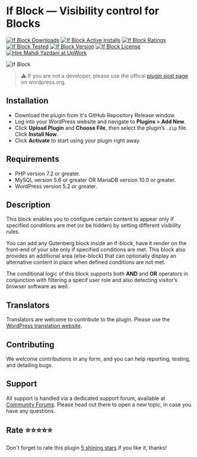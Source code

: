 # If Block — Visibility control for Blocks

[![If Block Downloads](https://img.shields.io/wordpress/plugin/dt/if-block-visibility-control-for-blocks.svg)](https://wordpress.org/plugins/if-block-visibility-control-for-blocks) [![If Block Active Installs](https://img.shields.io/wordpress/plugin/installs/if-block-visibility-control-for-blocks.svg)](https://wordpress.org/plugins/if-block-visibility-control-for-blocks) [![If Block Ratings](https://img.shields.io/wordpress/plugin/r/if-block-visibility-control-for-blocks.svg)](https://wordpress.org/plugins/if-block-visibility-control-for-blocks) [![If Block Tested](https://img.shields.io/wordpress/plugin/tested/if-block-visibility-control-for-blocks.svg)](https://wordpress.org/plugins/if-block-visibility-control-for-blocks) [![If Block Version](https://img.shields.io/wordpress/plugin/v/if-block-visibility-control-for-blocks.svg)](https://wordpress.org/plugins/if-block-visibility-control-for-blocks) [![If Block License](https://img.shields.io/github/license/mypreview/ifblock)](https://wordpress.org/plugins/if-block-visibility-control-for-blocks) [![Hire Mahdi Yazdani at UpWork](https://img.shields.io/badge/Hire%20Me-UpWork-37A000)](https://www.upwork.com/o/profiles/users/_~016ad17ad3fc5cce94)

![If Block](https://ps.w.org/if-block-visibility-control-for-blocks/assets/banner-1544x500.jpg?rev=1542924)


> ⚠️ If you are not a developer, please use the offical [plugin post page](https://wordpress.org/plugins/if-block-visibility-control-for-blocks "Download If Block plugin") on wordpress.org.

## Installation

* Download the plugin from it's GitHub Repository Release window.
* Log into your WordPress website and navigate to **Plugins** » **Add New**.
* Click **Upload Plugin** and **Choose File**, then select the plugin’s `.zip` file. Click **Install Now**.
* Click **Activate** to start using your plugin right away.

## Requirements

* PHP version 7.2 or greater.
* MySQL version 5.6 or greater OR MariaDB version 10.0 or greater.
* WordPress version 5.2 or greater.

## Description

This block enables you to configure certain content to appear only if specified conditions are met (or be hidden) by setting different visibility rules.

You can add any Gutenberg block inside an if-block, have it render on the front-end of your site only if specified conditions are met. This block also provides an additional area (else-block) that can optionally display an alternative content in place when defined conditions are not met. 

The conditional logic of this block supports both **AND** and **OR** operators in conjunction with filtering a specif user role and also detecting visitor’s browser software as well.
## Translators

Translators are welcome to contribute to the plugin. Please use the [WordPress translation website](https://translate.wordpress.org/projects/wp-plugins/if-block-visibility-control-for-blocks "WordPress translation website").

## Contributing

We welcome contributions in any form, and you can help reporting, testing, and detailing bugs.

## Support

All support is handled via a dedicated support forum, available at [Community Forums](https://wordpress.org/support/plugin/if-block-visibility-control-for-blocks "Community Forums"). Please head out there to open a new topic, in case you have any questions.

## Rate ⭐⭐⭐⭐⭐

Don't forget to rate this plugin [5 shining stars](https://wordpress.org/support/plugin/if-block-visibility-control-for-blocks/reviews/ "5 shining stars") if you like it, thanks! 